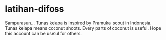 # latihan-difoss
Sampurasun...
Tunas kelapa is inspired by Pramuka, scout in Indonesia.
Tunas kelapa means coconut shoots.
Every parts of coconut is useful.
Hope this account can be useful for others.

